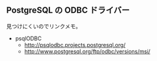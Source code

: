 ## PostgreSQL の ODBC ドライバー

見つけにくいのでリンクメモ。

* psqlODBC
  * http://psqlodbc.projects.postgresql.org/
  * http://www.postgresql.org/ftp/odbc/versions/msi/


